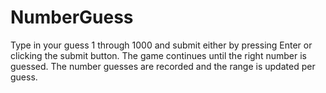 # NumberGuess
Type in your guess 1 through 1000 and submit either by pressing Enter or clicking the submit button.
The game continues until the right number is guessed.
The number guesses are recorded and the range is updated per guess.
